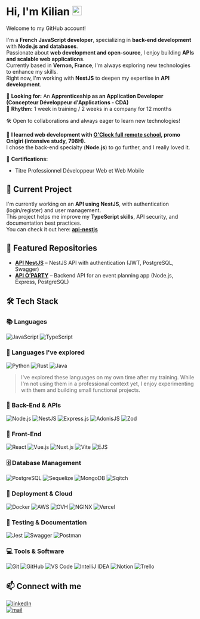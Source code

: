 # Hi, I'm Kilian <img src="https://media.giphy.com/media/hvRJCLFzcasrR4ia7z/giphy.gif" width="25px">

Welcome to my GitHub account!  

I'm a **French JavaScript developer**, specializing in **back-end development** with **Node.js and databases**.  
Passionate about **web development and open-source**, I enjoy building **APIs and scalable web applications**.  
Currently based in **Vernon, France**, I'm always exploring new technologies to enhance my skills.  
Right now, I'm working with **NestJS** to deepen my expertise in **API development**.  

🎯 **Looking for:** An **Apprenticeship as an Application Developer (Concepteur Développeur d'Applications - CDA)**  
📅 **Rhythm:** 1 week in training / 2 weeks in a company for 12 months  

🛠️ Open to collaborations and always eager to learn new technologies!  

🌱 **I learned web development with [O'Clock full remote school](https://oclock.io/), promo Onigiri (intensive study, 798H).**  
I chose the back-end specialty (**Node.js**) to go further, and I really loved it.  

📜 **Certifications:**  
- Titre Professionnel Développeur Web et Web Mobile  



## 🔭 Current Project  

I'm currently working on an **API using NestJS**, with authentication (login/register) and user management.  
This project helps me improve my **TypeScript skills**, API security, and documentation best practices.  
You can check it out here: **[api-nestjs](https://github.com/KilianPlusquellec/api-nestjs)**  



## 📌 Featured Repositories  

- **[API NestJS](https://github.com/KilianPlusquellec/api-nestjs)** – NestJS API with authentication (JWT, PostgreSQL, Swagger)  
- **[API O’PARTY](https://github.com/KilianPlusquellec/)** – Backend API for an event planning app (Node.js, Express, PostgreSQL)   



## 🛠️ Tech Stack  

### 📚 Languages  

<section>
    <img src="https://img.shields.io/badge/JavaScript-F7DF1E?style=for-the-badge&logo=javascript&logoColor=black" alt="JavaScript" />
    <img src="https://img.shields.io/badge/TypeScript-3178C6?style=for-the-badge&logo=typescript&logoColor=white" alt="TypeScript" />
</section>

### 🧪 Languages I've explored  

<section>
    <img src="https://img.shields.io/badge/Python-3776AB?style=for-the-badge&logo=python&logoColor=white" alt="Python" />
    <img src="https://img.shields.io/badge/Rust-000000?style=for-the-badge&logo=rust&logoColor=white" alt="Rust" />
    <img src="https://img.shields.io/badge/Java-007396?style=for-the-badge&logo=java&logoColor=white" alt="Java" />
</section>

> I've explored these languages on my own time after my training. While I'm not using them in a professional context yet, I enjoy experimenting with them and building small functional projects.

### 🚀 Back-End & APIs  

<section>
    <img src="https://img.shields.io/badge/Node.js-339933?style=for-the-badge&logo=nodedotjs&logoColor=white" alt="Node.js" />
    <img src="https://img.shields.io/badge/NestJS-E0234E?style=for-the-badge&logo=nestjs&logoColor=white" alt="NestJS" />
    <img src="https://img.shields.io/badge/Express.js-%23404d59.svg?style=for-the-badge&logo=express&logoColor=%2361DAFB" alt="Express.js" />
    <img src="https://img.shields.io/badge/AdonisJS-5A45FF?style=for-the-badge&logo=adonisjs&logoColor=white" alt="AdonisJS" />
    <img src="https://img.shields.io/badge/Zod-007ACC?style=for-the-badge&logo=zod&logoColor=white" alt="Zod" />
</section>

### 📖 Front-End  

<section>
    <img src="https://img.shields.io/badge/React-61DAFB?style=for-the-badge&logo=react&logoColor=white" alt="React" />
    <img src="https://img.shields.io/badge/Vue.js-4FC08D?style=for-the-badge&logo=vuedotjs&logoColor=white" alt="Vue.js" />
    <img src="https://img.shields.io/badge/Nuxt.js-4FC08D?style=for-the-badge&logo=nuxt.js&logoColor=white" alt="Nuxt.js" />
    <img src="https://img.shields.io/badge/Vite-646CFF?style=for-the-badge&logo=vite&logoColor=white" alt="Vite" />
    <img src="https://img.shields.io/badge/EJS-8A2BE2?style=for-the-badge&logo=ejs&logoColor=white" alt="EJS" />
</section>

### 🗄️ Database Management  

<section>
    <img src="https://img.shields.io/badge/PostgreSQL-336791?style=for-the-badge&logo=postgresql&logoColor=white" alt="PostgreSQL" />
    <img src="https://img.shields.io/badge/Sequelize-52B0E7?style=for-the-badge&logo=sequelize&logoColor=white" alt="Sequelize" />
    <img src="https://img.shields.io/badge/MongoDB-4DB33D?style=for-the-badge&logo=mongodb&logoColor=white" alt="MongoDB" />
    <img src="https://img.shields.io/badge/Sqitch-FF6C37?style=for-the-badge&logo=postgresql&logoColor=white" alt="Sqitch" />
</section>

### 🚀 Deployment & Cloud  

<section>
    <img src="https://img.shields.io/badge/Docker-2496ED?style=for-the-badge&logo=docker&logoColor=white" alt="Docker" />
    <img src="https://img.shields.io/badge/AWS-232F3E?style=for-the-badge&logo=amazon-aws&logoColor=white" alt="AWS" />
    <img src="https://img.shields.io/badge/OVH-123F6D?style=for-the-badge&logo=ovh&logoColor=white" alt="OVH" />
    <img src="https://img.shields.io/badge/NGINX-009639?style=for-the-badge&logo=nginx&logoColor=white" alt="NGINX" />
    <img src="https://img.shields.io/badge/Vercel-000000?style=for-the-badge&logo=vercel&logoColor=white" alt="Vercel" />
</section>

### 🧪 Testing & Documentation  

<section>
    <img src="https://img.shields.io/badge/Jest-C21325?style=for-the-badge&logo=jest&logoColor=white" alt="Jest" />
    <img src="https://img.shields.io/badge/Swagger-85EA2D?style=for-the-badge&logo=swagger&logoColor=black" alt="Swagger" />
    <img src="https://img.shields.io/badge/Postman-FF6C37?style=for-the-badge&logo=postman&logoColor=white" alt="Postman" />
</section>

### 💻 Tools & Software  

![Git](https://img.shields.io/badge/-Git-black?style=for-the-badge&logo=git)
![GitHub](https://img.shields.io/badge/-GitHub-181717?style=for-the-badge&logo=github&logoColor=white)
![VS Code](https://img.shields.io/badge/Visual%20Studio%20Code-0078d7.svg?style=for-the-badge&logo=visual-studio-code&logoColor=white)
![IntelliJ IDEA](https://img.shields.io/badge/IntelliJ%20IDEA-000000?style=for-the-badge&logo=intellij-idea&logoColor=white)
![Notion](https://img.shields.io/badge/Notion-000000?style=for-the-badge&logo=notion&logoColor=white)
![Trello](https://img.shields.io/badge/Trello-0052CC?style=for-the-badge&logo=trello&logoColor=white)



## 📫 Connect with me  

[![linkedIn](https://img.shields.io/static/v1?message=LINKEDIN&label=&logo=LINKEDIN&style=for-the-badge&color=darkblue)](https://www.linkedin.com/in/kilian-plusquellec/)  
[![mail](https://img.shields.io/static/v1?message=mail&label=&logo=gmail&logoColor=FFFFFF&style=for-the-badge&color=05122A)](mailto:k.plusquellec@free.fr)  
